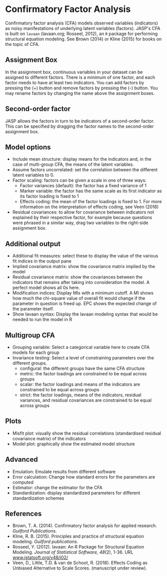 Confirmatory Factor Analysis
==========================

Confirmatory factor analysis (CFA) models observed variables (indicators) as noisy manifestations of underlying latent variables (factors). JASP's CFA is built on `lavaan` (lavaan.org; Rosseel, 2012), an `R` package for performing structural equation modeling. See Brown (2014) or Kline (2015) for books on the topic of CFA.

Assignment Box
-------
In the assignment box, continuous variables in your dataset can be assigned to different factors. There is a minimum of one factor, and each factor needs to have at least two indicators. You can add factors by pressing the (+) button and remove factors by pressing the (-) button. You may rename factors by changing the name above the assignment boxes.

Second-order factor
-------
JASP allows the factors in turn to be indicators of a second-order factor. This can be specified by dragging the factor names to the second-order assignment box.

Model options
-------
- Include mean structure: display means for the indicators and, in the case of multi-group CFA, the means of the latent variables.
- Assume factors uncorrelated: set the correlation between the different latent variables to 0.
- Factor scaling: factors can be given a scale in one of three ways:
  - Factor variances (default): the factor has a fixed variance of 1
  - Marker variable: the factor has the same scale as its first indicator as its factor loading is fixed to 1
  - Effects coding: the mean of the factor loadings is fixed to 1. For more information on the interpretation of effects coding, see Veen (2018)
- Residual covariances: to allow for covariance between indicators not explained by their respective factor, for example because questions were phrased in a similar way, drag two variables to the right-side assignment box.

Additional output
-------
- Additional fit measures: select these to display the value of the various fit indices in the output pane
- Implied covariance matrix: show the covariance matrix implied by the model
- Residual covariance matrix: show the covariances between the indicators that remains after taking into consideration the model. A perfect model shows all 0s here. 
- Modification indices: Display MIs with a minimum cutoff. A MI shows how much the chi-square value of overall fit would change if the parameter in question is freed up. EPC shows the expected change of the parameter itself.
- Show lavaan syntax: Display the lavaan modeling syntax that would be needed to run the model in R

Multigroup CFA
------
- Grouping variable: Select a categorical variable here to create CFA models for each group 
- Invariance testing: Select a level of constraining parameters over the different groups.
  - configural: the different groups have the same CFA structure
  - metric: the factor loadings are constrained to be equal across groups
  - scalar: the factor loadings and means of the indicators are constrained to be equal across groups
  - strict: the factor loadings, means of the indicators, residual variances, and residual covariances are constrained to be equal across groups

Plots
-------
- Misfit plot: visually show the residual correlations (standardised residual covariance matrix) of the indicators
- Model plot: graphically show the estimated model structure

Advanced
-------
- Emulation: Emulate results from different software
- Error calculation: Change how standard errors for the parameters are computed
- Estimator: change the estimator for the CFA
- Standardization: display standardized parameters for different standardization schemes

References
-------
- Brown, T. A. (2014). Confirmatory factor analysis for applied research. _Guilford Publications_.
- Kline, R. B. (2015). Principles and practice of structural equation modeling. _Guilford publications_.
- Rosseel, Y. (2012). lavaan: An R Package for Structural Equation Modeling. _Journal of Statistical Software, 48_(2), 1-36. URL www.jstatsoft.org/v48/i02/
- Veen, D., Little, T.D. & van de Schoot, R. (2018). Effects Coding as Unbiased Alternative to Scale Scores. (manuscript under review).